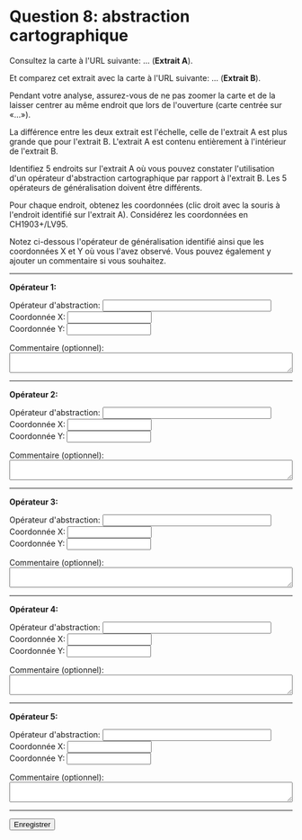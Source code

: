 # Question 8: abstraction cartographique

<link rel="stylesheet" href="assets/q8/style.css" />

Consultez la carte à l'URL suivante: <span id="map_url_z8">...</span> (<b>Extrait A</b>).

Et comparez cet extrait avec la carte à l'URL suivante: <span id="map_url_z6">...</span> (<b>Extrait B</b>).

Pendant votre analyse, assurez-vous de ne pas zoomer la carte et de la laisser centrer au même endroit que lors de l'ouverture (carte centrée sur &laquo;<span id="name_lbl">...</span>&raquo;).

La différence entre les deux extrait est l'échelle, celle de l'extrait A est plus grande que pour l'extrait B. L'extrait A est contenu entièrement à l'intérieur de l'extrait B.

Identifiez 5 endroits sur l'extrait A où vous pouvez constater l'utilisation d'un opérateur d'abstraction cartographique par rapport à l'extrait B. Les 5 opérateurs de généralisation doivent être différents.

Pour chaque endroit, obtenez les coordonnées (clic droit avec la souris à l'endroit identifié sur l'extrait A). Considérez les coordonnées en CH1903+/LV95.

Notez ci-dessous l'opérateur de généralisation identifié ainsi que les coordonnées X et Y où vous l'avez observé. Vous pouvez également y ajouter un commentaire si vous souhaitez.

<form id="q8" onsubmit="event.preventDefault(); Q.submit()">
  <input type="hidden" id="coords" name="coords" />
  <input type="hidden" id="name" name="name" />

  <hr />
  <div style="margin-top: 15px;">
    <b>Opérateur 1:</b>
    <p>
      <label>Opérateur d'abstraction: </label><input onchange="Q.save()" id="op1_txt" name="op1_txt" style="min-width: 300px; width: calc(100% - 210px)"/><br>
      <label>Coordonnée X: </label><input onchange="Q.save()" style="width: 150px;" id="op1_x" name="op1_x" /><br>
      <label>Coordonnée Y: </label><input onchange="Q.save()" style="width: 150px;" id="op1_y" name="op1_y" />
    </p>
    <p>Commentaire (optionnel):<br />
      <textarea style="width: 100%" id="op1_comment" name="op1_comment" onchange="Q.save()"></textarea>
    </p>
  </div>

  <hr />
  <div style="margin-top: 15px;">
    <b>Opérateur 2:</b>
    <p>
      <label>Opérateur d'abstraction: </label><input onchange="Q.save()" id="op2_txt" name="op2_txt" style="min-width: 300px; width: calc(100% - 210px)"/><br>
      <label>Coordonnée X: </label><input onchange="Q.save()" style="width: 150px;" id="op2_x" name="op2_x" /><br>
      <label>Coordonnée Y: </label><input onchange="Q.save()" style="width: 150px;" id="op2_y" name="op2_y" />
    </p>
    <p>Commentaire (optionnel):<br />
      <textarea style="width: 100%" id="op2_comment" name="op2_comment" onchange="Q.save()"></textarea>
    </p>
  </div>

  <hr />
  <div style="margin-top: 15px;">
    <b>Opérateur 3:</b>
    <p>
      <label>Opérateur d'abstraction: </label><input onchange="Q.save()" id="op3_txt" name="op3_txt" style="min-width: 300px; width: calc(100% - 210px)"/><br>
      <label>Coordonnée X: </label><input onchange="Q.save()" style="width: 150px;" id="op3_x" name="op3_x" /><br>
      <label>Coordonnée Y: </label><input onchange="Q.save()" style="width: 150px;" id="op3_y" name="op3_y" />
    </p>
    <p>Commentaire (optionnel):<br />
      <textarea style="width: 100%" id="op3_comment" name="op3_comment" onchange="Q.save()"></textarea>
    </p>
  </div>

  <hr />
  <div style="margin-top: 15px;">
    <b>Opérateur 4:</b>
    <p>
      <label>Opérateur d'abstraction: </label><input onchange="Q.save()" id="op4_txt" name="op4_txt" style="min-width: 300px; width: calc(100% - 210px)"/><br>
      <label>Coordonnée X: </label><input onchange="Q.save()" style="width: 150px;" id="op4_x" name="op4_x" /><br>
      <label>Coordonnée Y: </label><input onchange="Q.save()" style="width: 150px;" id="op4_y" name="op4_y" />
    </p>
    <p>Commentaire (optionnel):<br />
      <textarea style="width: 100%" id="op4_comment" name="op4_comment" onchange="Q.save()"></textarea>
    </p>
  </div>

  <hr />
  <div style="margin-top: 15px;">
    <b>Opérateur 5:</b>
    <p>
      <label>Opérateur d'abstraction: </label><input onchange="Q.save()" id="op5_txt" name="op5_txt" style="min-width: 300px; width: calc(100% - 210px)"/><br>
      <label>Coordonnée X: </label><input onchange="Q.save()" style="width: 150px;" id="op5_x" name="op5_x" /><br>
      <label>Coordonnée Y: </label><input onchange="Q.save()" style="width: 150px;" id="op5_y" name="op5_y" />
    </p>
    <p>Commentaire (optionnel):<br />
      <textarea style="width: 100%" id="op5_comment" name="op5_comment" onchange="Q.save()"></textarea>
    </p>
  </div>

  <hr />
  <button class="btn btn-sm btn-success">Enregistrer</button>
</form>

<script src="assets/q8/script.js"></script>
